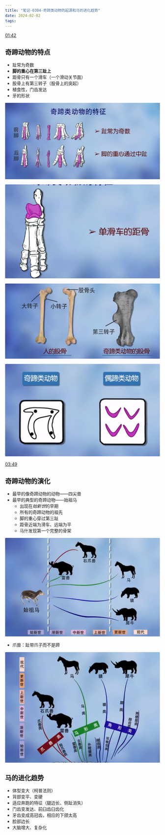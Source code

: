 ```yaml
---
title: "笔记-0304-奇蹄类动物的起源和马的进化趋势"
date: 2024-02-02
tags:
---
```

[01:42](https://www.bilibili.com/video/BV1FK4y1e7Wr/?share_source=copy_web&vd_source=155b0962e337cd0aca5fa8a72810cca5#t=102.372711)
## 奇蹄动物的特点

- 趾常为奇数
- **脚的重心在第三趾上**
- 距骨只有一个滑车（一个滑动关节面）
- 股骨上有第三转子（股骨上的突起）
- 植食性，门齿发达
- 牙的形状

![](https://raw.githubusercontent.com/hyyu20/imageHost/main/202402021508236.png)

![](https://raw.githubusercontent.com/hyyu20/imageHost/main/202402021508736.png)

![](https://raw.githubusercontent.com/hyyu20/imageHost/main/202402021509588.png)

![](https://raw.githubusercontent.com/hyyu20/imageHost/main/202402021509669.png)

[03:49](https://www.bilibili.com/video/BV1FK4y1e7Wr/?share_source=copy_web&vd_source=155b0962e337cd0aca5fa8a72810cca5#t=229.011953)
## 奇蹄动物的演化

- 最早的像奇蹄动物的动物——四尖兽
- 最早的典型的奇蹄动物——始祖马
	- 出现在*始新世*的早期
	- 所有的奇蹄动物的祖先
	- 脚的重心穿过第三趾
	- 距骨近端为滑车、远端为平
	- 马什发现第一个完整的骨架

![](https://raw.githubusercontent.com/hyyu20/imageHost/main/202402021509864.png)

- 爪兽：趾带爪子而不是蹄

![](https://raw.githubusercontent.com/hyyu20/imageHost/main/202402021509041.png)

## 马的进化趋势

- 体型变大（柯普法则）
- 背部变平、变硬
- 适应奔跑的特征（腿边长、侧趾消失）
- 门齿变发达、前臼齿臼齿化
- 牙齿变成高冠齿，相应的下颌太高
- 脸部边长
- 大脑增大、复杂化